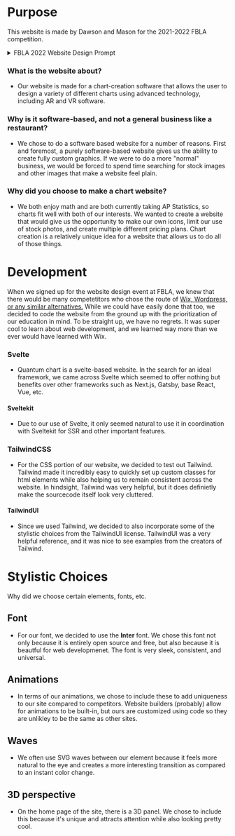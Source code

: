 # Purpose
This website is made by Dawson and Mason for the 2021-2022 FBLA competition. 

<details>
  <summary>FBLA 2022 Website Design Prompt</summary>
  Create a website for a new business in your local community, region, or state. The website must include a business name, photos, and description of the entity. The website must include a minimum of four web pages, including a contact us page and embedded features. The website should feature social media and marketing material to promote the new business
</details>

### What is the website about?
 - Our website is made for a chart-creation software that allows the user to design a variety of different charts using advanced technology, including AR and VR software.

### Why is it software-based, and not a general business like a restaurant?
- We chose to do a software based website for a number of reasons. First and foremost, a purely software-based website gives us the ability to create fully custom graphics. If we were to do a more "normal" business, we would be forced to spend time searching for stock images and other images that make a website feel plain.

### Why did you choose to make a chart website?
 - We both enjoy math and are both currently taking AP Statistics, so charts fit well with both of our interests. We wanted to create a website that would give us the opportunity to make our own icons, limit our use of stock photos, and create multiple different pricing plans. Chart creation is a relatively unique idea for a website that allows us to do all of those things.

# Development
When we signed up for the website design event at FBLA, we knew that there would be many competetitors who chose the route of <ins>Wix, Wordpress, or any similar alternatives.</ins> While we could have easily done that too, we decided to code the website from the ground up with the prioritization of our education in mind. To be straight up, we have no regrets. It was super cool to learn about web development, and we learned way more than we ever would have learned with Wix.

### Svelte
- Quantum chart is a svelte-based website. In the search for an ideal framework, we came across Svelte which seemed to offer nothing but benefits over other frameworks such as Next.js, Gatsby, base React, Vue, etc.

#### Sveltekit
- Due to our use of Svelte, it only seemed natural to use it in coordination with Sveltekit for SSR and other important features.

### TailwindCSS
- For the CSS portion of our website, we decided to test out Tailwind. Tailwind made it incredibly easy to quickly set up custom classes for html elements while also helping us to remain consistent across the website. In hindsight, Tailwind was very helpful, but it does definietly make the sourcecode itself look very cluttered.

#### TailwindUI
- Since we used Tailwind, we decided to also incorporate some of the stylistic choices from the TailwindUI license. TailwindUI was a very helpful reference, and it was nice to see examples from the creators of Tailwind.

# Stylistic Choices
Why did we choose certain elements, fonts, etc.

## Font
- For our font, we decided to use the **Inter** font. We chose this font not only because it is entirely open source and free, but also because it is beautful for web developmenet. The font is very sleek, consistent, and universal. 

## Animations
- In terms of our animations, we chose to include these to add uniqueness to our site compared to competitors. Website builders (probably) allow for animations to be built-in, but ours are customized using code so they are unlikley to be the same as other sites.

## Waves
- We often use SVG waves between our element because it feels more natural to the eye and creates a more interesting transition as compared to an instant color change.

## 3D perspective
- On the home page of the site, there is a 3D panel. We chose to include this because it's unique and attracts attention while also looking pretty cool.
